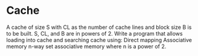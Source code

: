 # Cache
A cache of size S with CL as the number of cache lines and block size B is to be built. S, CL, and B are in powers of 2. Write a program that allows loading into cache and searching cache using: Direct mapping  Associative memory n-way set associative memory where n is a power of 2.
